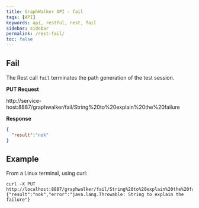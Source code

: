 ```yaml
---
title: GraphWalker API - fail
tags: [API]
keywords: api, restful, rest, fail
sidebar: sidebar
permalink: /rest-fail/
toc: false
---
```




## Fail

The Rest call `fail` terminates the path generation of the test session.
 
**PUT Request**

http://service-host:8887/graphwalker/fail/String%20to%20explain%20the%20failure

**Response**

```json
{
  "result":"nok"
}
```

## Example

From a Linux terminal, using curl:

```
curl -X PUT http://localhost:8887/graphwalker/fail/String%20to%20explain%20the%20failure
{"result":"nok","error":"java.lang.Throwable: String to explain the failure"}
```

